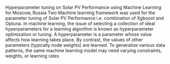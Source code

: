 Hyperparameter tuning on Solar PV Performance using Machine Learning for Moscow, Russia
Two Machine learning framework was used for the parameter tuning of Solar PV Performance i.e. combination of Xgboost and Optuna. In machine learning, the issue of selecting a collection of ideal hyperparameters for a learning algorithm is known as hyperparameter optimization or tuning. A hyperparameter is a parameter whose value affects how learning takes place. By contrast, the values of other parameters (typically node weights) are learned. To generalize various data patterns, the same machine learning model may need varying constraints, weights, or learning rates

